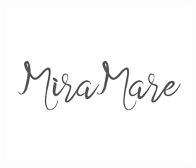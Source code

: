 <p align="center">
  <img src="https://raw.githubusercontent.com/franbach/miramare-vscode/master/screen/miramare.png" alt="Miramar VSCode Theme"/>
</p>
